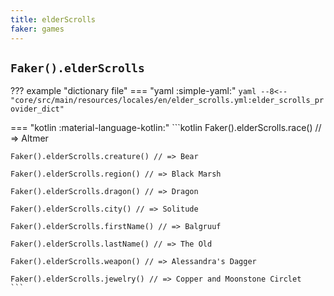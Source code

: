 ```yaml
---
title: elderScrolls
faker: games
---
```


## `Faker().elderScrolls`

??? example "dictionary file"
    === "yaml :simple-yaml:"
        ```yaml
        --8<-- "core/src/main/resources/locales/en/elder_scrolls.yml:elder_scrolls_provider_dict"
        ```

=== "kotlin :material-language-kotlin:"
    ```kotlin
    Faker().elderScrolls.race() // => Altmer

    Faker().elderScrolls.creature() // => Bear

    Faker().elderScrolls.region() // => Black Marsh

    Faker().elderScrolls.dragon() // => Dragon

    Faker().elderScrolls.city() // => Solitude

    Faker().elderScrolls.firstName() // => Balgruuf

    Faker().elderScrolls.lastName() // => The Old

    Faker().elderScrolls.weapon() // => Alessandra's Dagger

    Faker().elderScrolls.jewelry() // => Copper and Moonstone Circlet
    ```
